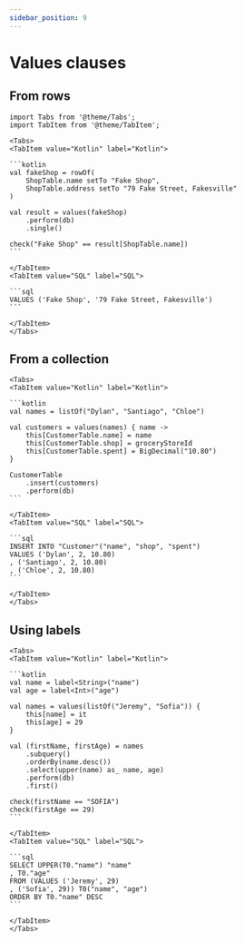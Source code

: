 ```yaml
---
sidebar_position: 9
---
```


# Values clauses

## From rows

````mdx-code-block
import Tabs from '@theme/Tabs';
import TabItem from '@theme/TabItem';

<Tabs>
<TabItem value="Kotlin" label="Kotlin">

```kotlin
val fakeShop = rowOf(
    ShopTable.name setTo "Fake Shop",
    ShopTable.address setTo "79 Fake Street, Fakesville"
)

val result = values(fakeShop)
    .perform(db)
    .single()

check("Fake Shop" == result[ShopTable.name])
```

</TabItem>
<TabItem value="SQL" label="SQL">

```sql
VALUES ('Fake Shop', '79 Fake Street, Fakesville')
```

</TabItem>
</Tabs>
````

## From a collection

````mdx-code-block
<Tabs>
<TabItem value="Kotlin" label="Kotlin">

```kotlin
val names = listOf("Dylan", "Santiago", "Chloe")

val customers = values(names) { name ->
    this[CustomerTable.name] = name
    this[CustomerTable.shop] = groceryStoreId
    this[CustomerTable.spent] = BigDecimal("10.80")
}

CustomerTable
    .insert(customers)
    .perform(db)
```

</TabItem>
<TabItem value="SQL" label="SQL">

```sql
INSERT INTO "Customer"("name", "shop", "spent")
VALUES ('Dylan', 2, 10.80)
, ('Santiago', 2, 10.80)
, ('Chloe', 2, 10.80)
```

</TabItem>
</Tabs>
````

## Using labels

````mdx-code-block
<Tabs>
<TabItem value="Kotlin" label="Kotlin">

```kotlin
val name = label<String>("name")
val age = label<Int>("age")

val names = values(listOf("Jeremy", "Sofia")) {
    this[name] = it
    this[age] = 29
}

val (firstName, firstAge) = names
    .subquery()
    .orderBy(name.desc())
    .select(upper(name) as_ name, age)
    .perform(db)
    .first()

check(firstName == "SOFIA")
check(firstAge == 29)
```

</TabItem>
<TabItem value="SQL" label="SQL">

```sql
SELECT UPPER(T0."name") "name"
, T0."age"
FROM (VALUES ('Jeremy', 29)
, ('Sofia', 29)) T0("name", "age")
ORDER BY T0."name" DESC
```

</TabItem>
</Tabs>
````
